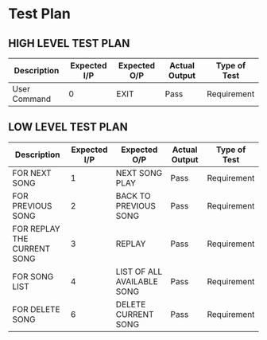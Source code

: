 
# Test Plan

## HIGH LEVEL TEST PLAN
| Description | Expected I/P | Expected O/P | Actual Output |Type of Test|
| -----------| --------------- | --------------- |-------------|---------|
| User Command | 0 | EXIT | Pass  |      Requirement       |

## LOW LEVEL TEST PLAN
| Description | Expected I/P | Expected O/P | Actual Output |Type of Test|
| -----------| --------------- | --------------- |-------------|---------|
| FOR NEXT SONG | 1 | NEXT SONG PLAY | Pass  |      Requirement       |
| FOR PREVIOUS SONG |2  |BACK TO PREVIOUS SONG| Pass| Requirement|
|FOR REPLAY THE CURRENT SONG| 3|REPLAY|Pass | Requirement|
|FOR SONG LIST|4 |LIST OF ALL AVAILABLE SONG |Pass | Requirement |
|FOR DELETE SONG|6 |DELETE CURRENT SONG |Pass | Requirement |
